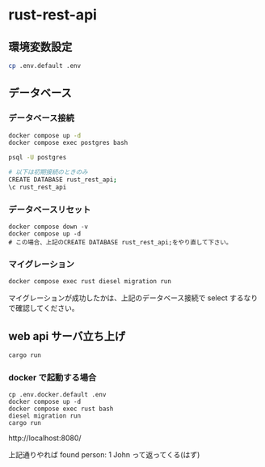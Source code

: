 # rust-rest-api

## 環境変数設定

```bash
cp .env.default .env
```

## データベース

### データベース接続

```bash
docker compose up -d
docker compose exec postgres bash

psql -U postgres

# 以下は初期接続のときのみ
CREATE DATABASE rust_rest_api;
\c rust_rest_api
```

### データベースリセット

```
docker compose down -v
docker compose up -d
# この場合、上記のCREATE DATABASE rust_rest_api;をやり直して下さい。
```

### マイグレーション

```bash
docker compose exec rust diesel migration run
```

マイグレーションが成功したかは、上記のデータベース接続で select するなりで確認してください。

## web api サーバ立ち上げ

```bash
cargo run
```

### docker で起動する場合

```
cp .env.docker.default .env
docker compose up -d
docker compose exec rust bash
diesel migration run
cargo run
```

http://localhost:8080/

上記通りやれば
found person: 1 John
って返ってくる(はず)
